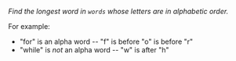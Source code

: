 *Find the longest word in `words` whose letters are in alphabetic order.*

For example:

* "for" is an alpha word -- "f" is before "o" is before "r"
* "while" is *not* an alpha word -- "w" is after "h"
